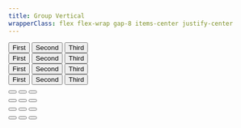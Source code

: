 ```yaml
---
title: Group Vertical
wrapperClass: flex flex-wrap gap-8 items-center justify-center
---
```


<div class="vv-button-group 
            vv-button-group--vertical" role="group">
    <button type="button" 
            class="vv-button">
        First
    </button>
    <button type="button" 
            class="vv-button" 
            aria-selected="true">
        Second
    </button>
    <button type="button" 
            class="vv-button">
        Third
    </button>
</div>

<div class="vv-button-group
            vv-button-group--vertical 
            vv-button-group--compact" role="group">
    <button type="button"
            class="vv-button">
        First
    </button>
    <button type="button"
            class="vv-button" 
            aria-selected="true">
        Second
    </button>
    <button type="button"
            class="vv-button">
        Third
    </button>
</div>

<div class="vv-button-group 
            vv-button-group--vertical" role="group">
    <button type="button"
            class="vv-button 
                   vv-button--action">
        <IconifyIcon icon="akar-icons:pencil" />
        First
    </button>
    <button type="button"
            class="vv-button 
                   vv-button--action" 
            aria-selected="true">
         <IconifyIcon icon="akar-icons:cut" />
        Second
    </button>
    <button type="button"
            class="vv-button 
                   vv-button--action">
        <IconifyIcon icon="akar-icons:copy" />
        Third
    </button>
</div>

<div class="vv-button-group 
            vv-button-group--vertical 
            vv-button-group--compact" role="group">
    <button type="button" 
            class="vv-button
                   vv-button--action">
        <IconifyIcon icon="akar-icons:pencil" />
        First
    </button>
    <button type="button" 
            class="vv-button
                   vv-button--action" 
            aria-selected="true">
         <IconifyIcon icon="akar-icons:cut" />
        Second
    </button>
    <button type="button" 
            class="vv-button
                   vv-button--action">
        <IconifyIcon icon="akar-icons:copy" />
        Third
    </button>
</div>

<div class="vv-button-group 
            vv-button-group--vertical" role="group">
    <button type="button" 
            class="vv-button 
                   vv-button--action" 
            title="First">
        <IconifyIcon icon="akar-icons:pencil" />
    </button>
    <button type="button" 
            class="vv-button 
                   vv-button--action" 
            title="Second" 
            aria-selected="true">
         <IconifyIcon icon="akar-icons:cut" />
    </button>
    <button type="button" 
            class="vv-button 
                   vv-button--action" 
            title="Third">
        <IconifyIcon icon="akar-icons:copy" />
    </button>
</div>

<div class="vv-button-group 
            vv-button-group--vertical 
            vv-button-group--compact" role="group">
    <button type="button" 
            class="vv-button 
                   vv-button--action" title="First">
        <IconifyIcon icon="akar-icons:pencil" />
    </button>
    <button type="button" 
            class="vv-button 
                   vv-button--action" 
            title="Second" 
            aria-selected="true">
         <IconifyIcon icon="akar-icons:cut" />
    </button>
    <button type="button" 
            class="vv-button 
                   vv-button--action" 
            title="Third">
        <IconifyIcon icon="akar-icons:copy" />
    </button>
</div>

<div class="vv-button-group 
            vv-button-group--vertical" role="group">
    <button type="button" 
            class="vv-button 
                   vv-button--action-quiet" title="First">
        <IconifyIcon icon="akar-icons:pencil" />
    </button>
    <button type="button" 
            class="vv-button 
                   vv-button--action-quiet" 
            aria-selected="true" 
            title="Second">
         <IconifyIcon icon="akar-icons:cut" />
    </button>
    <button type="button" 
            class="vv-button 
                   vv-button--action-quiet" 
            title="Third">
        <IconifyIcon icon="akar-icons:copy" />
    </button>
</div>

<div class="vv-button-group 
            vv-button-group--vertical 
            vv-button-group--compact" role="group">
    <button type="button" 
            class="vv-button 
                   vv-button--action-quiet" 
            title="First">
        <IconifyIcon icon="akar-icons:pencil" />
    </button>
    <button type="button" 
            class="vv-button 
                   vv-button--action-quiet" 
            aria-selected="true" 
            title="Second">
         <IconifyIcon icon="akar-icons:cut" />
    </button>
    <button type="button" 
            class="vv-button 
                   vv-button--action-quiet" 
            title="Third">
        <IconifyIcon icon="akar-icons:copy" />
    </button>
</div>